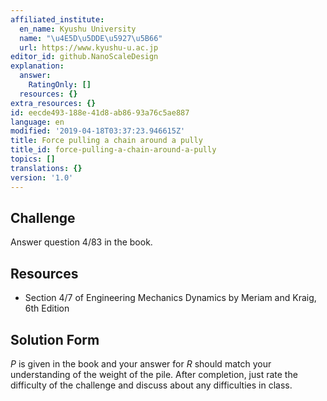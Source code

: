 ```yaml
---
affiliated_institute:
  en_name: Kyushu University
  name: "\u4E5D\u5DDE\u5927\u5B66"
  url: https://www.kyushu-u.ac.jp
editor_id: github.NanoScaleDesign
explanation:
  answer:
    RatingOnly: []
  resources: {}
extra_resources: {}
id: eecde493-188e-41d8-ab86-93a76c5ae887
language: en
modified: '2019-04-18T03:37:23.946615Z'
title: Force pulling a chain around a pully
title_id: force-pulling-a-chain-around-a-pully
topics: []
translations: {}
version: '1.0'
---
```


## Challenge
Answer question 4/83 in the book.


## Resources
- Section 4/7 of Engineering Mechanics Dynamics by Meriam and Kraig, 6th Edition


## Solution Form
*P* is given in the book and your answer for *R* should match your understanding of the weight of the pile. After completion, just rate the difficulty of the challenge and discuss about any difficulties in class.
